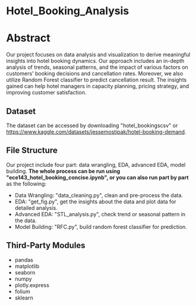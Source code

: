 # Hotel_Booking_Analysis

# Abstract
Our project focuses on data analysis and visualization to derive meaningful insights into hotel booking dynamics. Our approach includes an in-depth analysis of trends, seasonal patterns, and the impact of various factors on customers' booking decisions and cancellation rates. Moreover, we also utilize Random Forest classifier to predict cancellation result. The insights gained can help hotel managers in capacity planning, pricing strategy, and improving customer satisfaction.

## Dataset
The dataset can be accessed by downloading "hotel_bookingscsv" or https://www.kaggle.com/datasets/jessemostipak/hotel-booking-demand.

## File Structure
Our project include four part: data wrangling, EDA, advanced EDA, model building. **The whole process can be run using "ece143_hotel_booking_concise.ipynb", or you can also run part by part** as the following:
- Data Wrangling: "data_cleaning.py", clean and pre-process the data.
- EDA: "get_fig.py", get the insights about the data and plot data for detailed analysis.
- Advanced EDA: "STL_analysis.py", check trend or seasonal pattern in the data.
- Model Building: "RFC.py", build random forest classifier for prediction.

## Third-Party Modules
- pandas
- matplotlib
- seaborn
- numpy
- plotly.express
- folium
- sklearn
